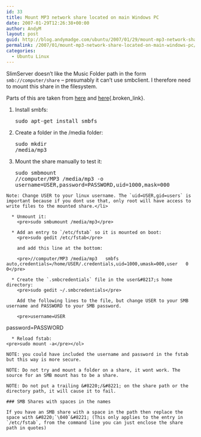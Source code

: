 ```yaml
---
id: 33
title: Mount MP3 network share located on main Windows PC
date: 2007-01-29T12:26:38+00:00
author: AndyM
layout: post
guid: http://blog.andymadge.com/ubuntu/2007/01/29/mount-mp3-network-share-located-on-main-windows-pc/
permalink: /2007/01/mount-mp3-network-share-located-on-main-windows-pc/
categories:
  - Ubuntu Linux
---
```

SlimServer doesn&#8217;t like the Music Folder path in the form `smb://computer/share` &#8211; presumably it can&#8217;t use smbclient. I therefore need to mount this share in the filesystem.

Parts of this are taken from [here](http://ubuntuforums.org/showthread.php?t=280473) and [here](http://www.mattvanstone.com/2006/06/automatically_mounting_smb_sha.html){.broken_link}.

<!--more-->

  1. Install smbfs: 
    <pre>sudo apt-get install smbfs</pre>

  2. Create a folder in the /media folder: 
    <pre>sudo mkdir /media/mp3</pre>

  3. Mount the share manually to test it: 
    <pre>sudo smbmount //computer/MP3 /media/mp3 -o username=USER,password=PASSWORD,uid=1000,mask=000</pre>
    
    Note: Change USER to your linux username. The `uid=USER,gid=users` is important because if you dont use that, only root will have access to write files to the mounted share.</li> 
    
      * Unmount it: 
        <pre>sudo smbumount /media/mp3</pre>
    
      * Add an entry to `/etc/fstab` so it is mounted on boot: 
        <pre>sudo gedit /etc/fstab</pre>
        
        and add this line at the bottom:
        
        <pre>//computer/MP3 /media/mp3   smbfs  auto,credentials=/home/USER/.credentials,uid=1000,umask=000,user   0 0</pre>
    
      * Create the `.smbcredentials` file in the user&#8217;s home directory: 
        <pre>sudo gedit ~/.smbcredentials</pre>
        
        Add the following lines to the file, but change USER to your SMB username and PASSWORD to your SMB password.
        
        <pre>username=USER
password=PASSWORD</pre>
    
      * Reload fstab:
    <pre>sudo mount -a</pre></ol> 
    
    NOTE: you could have included the username and password in the fstab but this way is more secure.
    
    NOTE: Do not try and mount a folder on a share, it wont work. The source for an SMB mount has to be a share.
    
    NOTE: Do not put a trailing &#8220;/&#8221; on the share path or the directory path, it will cause it to fail.
    
    ### SMB Shares with spaces in the names
    
    If you have an SMB share with a space in the path then replace the space with &#8220;`\040`&#8221; (This only applies to the entry in `/etc/fstab`, from the command line you can just enclose the share path in quotes)